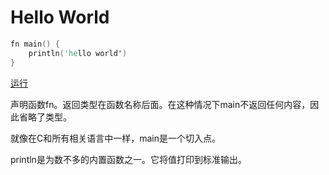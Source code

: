 # Hello World

```v
fn main() {
    println('hello world')
}
```
[运行](https://vlang.io/play)

声明函数fn。返回类型在函数名称后面。在这种情况下main不返回任何内容，因此省略了类型。

就像在C和所有相关语言中一样，main是一个切入点。

println是为数不多的内置函数之一。它将值打印到标准输出。